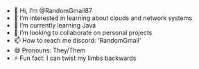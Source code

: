 - 👋 Hi, I’m @RandomGmail87
- 👀 I’m interested in learning about clouds and network systems
- 🌱 I’m currently learning Java
- 💞️ I’m looking to collaborate on personal projects
- 📫 How to reach me discord: 'RandomGmail'
- 😄 Pronouns: They/Them
- ⚡ Fun fact: I can twist my limbs backwards
<!---
RandomGmail87/RandomGmail87 is a ✨ special ✨ repository because its `README.md` (this file) appears on your GitHub profile.
You can click the Preview link to take a look at your changes.
--->
